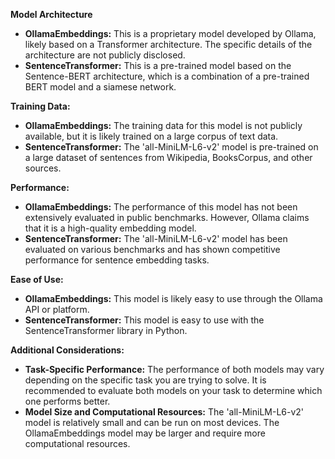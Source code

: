 **Model Architecture**
- **OllamaEmbeddings:** This is a proprietary model developed by Ollama, likely based on a Transformer architecture. The specific details of the architecture are not publicly disclosed.
- **SentenceTransformer:** This is a pre-trained model based on the Sentence-BERT architecture, which is a combination of a pre-trained BERT model and a siamese network.


**Training Data:**

- **OllamaEmbeddings:** The training data for this model is not publicly available, but it is likely trained on a large corpus of text data.
- **SentenceTransformer:** The 'all-MiniLM-L6-v2' model is pre-trained on a large dataset of sentences from Wikipedia, BooksCorpus, and other sources.

**Performance:**

- **OllamaEmbeddings:** The performance of this model has not been extensively evaluated in public benchmarks. However, Ollama claims that it is a high-quality embedding model.
- **SentenceTransformer:** The 'all-MiniLM-L6-v2' model has been evaluated on various benchmarks and has shown competitive performance for sentence embedding tasks.

**Ease of Use:**

- **OllamaEmbeddings:** This model is likely easy to use through the Ollama API or platform.
- **SentenceTransformer:** This model is easy to use with the SentenceTransformer library in Python.


**Additional Considerations:**

- **Task-Specific Performance:** The performance of both models may vary depending on the specific task you are trying to solve. It is recommended to evaluate both models on your task to determine which one performs better.
- **Model Size and Computational Resources:** The 'all-MiniLM-L6-v2' model is relatively small and can be run on most devices. The OllamaEmbeddings model may be larger and require more computational resources.